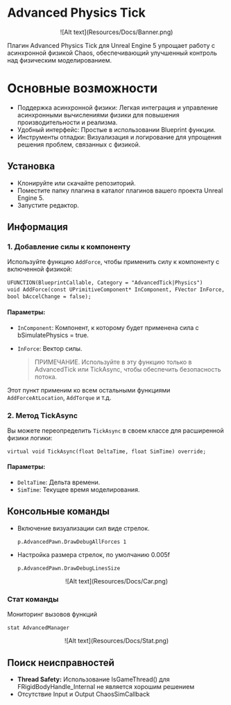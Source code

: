 # Advanced Physics Tick

<div align="center">
![Alt text](Resources/Docs/Banner.png)
</div>

Плагин Advanced Physics Tick для Unreal Engine 5 упрощает работу с асинхронной физикой Chaos, обеспечивающий улучшенный контроль над физическим моделированием.

# Основные возможности

* Поддержка асинхронной физики: Легкая интеграция и управление асинхронными вычислениями физики для повышения производительности и реализма.
* Удобный интерфейс: Простые в использовании Blueprint функции.
* Инструменты отладки: Визуализация и логирование для упрощения решения проблем, связанных с физикой.

## Установка

* Клонируйте или скачайте репозиторий.
* Поместите папку плагина в каталог плагинов вашего проекта Unreal Engine 5.
* Запустите редактор.

## Информация

### 1. Добавление силы к компоненту

Используйте функцию `AddForce`, чтобы применить силу к компоненту с включенной физикой:
```
UFUNCTION(BlueprintCallable, Category = "AdvancedTick|Physics")
void AddForce(const UPrimitiveComponent* InComponent, FVector InForce, bool bAccelChange = false);
```
#### Параметры:
-   `InComponent`: Компонент, к которому будет применена сила с bSimulatePhysics = true.
-   `InForce`: Вектор силы.

	> ПРИМЕЧАНИЕ. Используйте в эту функцию только в AdvancedTick или TickAsync, чтобы обеспечить безопасность потока.

Этот пункт применим ко всем остальными функциями `AddForceAtLocation`, `AddTorque` и т.д.

### 2. Метод TickAsync

Вы можете переопределить `TickAsync` в своем классе для расширенной физики логики:

```
virtual void TickAsync(float DeltaTime, float SimTime) override;
```
#### Параметры:
-   `DeltaTime`: Дельта времени.
-   `SimTime`: Текущее время моделирования.

## Консольные команды

-   Включение визуализации сил виде стрелок.
    ```
    p.AdvancedPawn.DrawDebugAllForces 1
    ```
    
-   Настройка размера стрелок, по умолчанию 0.005f
    ```
    p.AdvancedPawn.DrawDebugLinesSize
    ```
    
<div align="center">
![Alt text](Resources/Docs/Car.png)
</div>

### Стат команды

Мониторинг вызовов функций

```
stat AdvancedManager
```

<div align="center">
![Alt text](Resources/Docs/Stat.png)
</div>

## Поиск неисправностей

* **Thread Safety:** Использование IsGameThread() для FRigidBodyHandle_Internal не является хорошим решением
* Отсутствие Input и Output ChaosSimCallback
